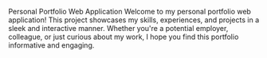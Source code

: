 Personal Portfolio Web Application
Welcome to my personal portfolio web application! This project showcases my skills, experiences, and projects in a sleek and interactive manner.
 Whether you're a potential employer, colleague, or just curious about my work, I hope you find this portfolio informative and engaging.